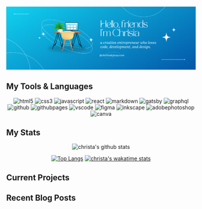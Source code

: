 ![hello, friends. I'm Christa. ](/header-img.png)


## My Tools & Languages

<div align="center">
  
![html5](https://img.shields.io/badge/HTML5-E34F26?style=for-the-badge&logo=html5&logoColor=white)
![css3](https://img.shields.io/badge/CSS3-1572B6?style=for-the-badge&logo=css3&logoColor=white)
![javascript](https://img.shields.io/badge/JavaScript-323330?style=for-the-badge&logo=javascript&logoColor=F7DF1E)
![react](https://img.shields.io/badge/React-20232A?style=for-the-badge&logo=react&logoColor=61DAFB)
![markdown](https://img.shields.io/badge/Markdown-000000?style=for-the-badge&logo=markdown&logoColor=white)
![gatsby](https://img.shields.io/badge/Gatsby-663399?style=for-the-badge&logo=gatsby&logoColor=white)
![graphql](https://img.shields.io/badge/GraphQl-E10098?style=for-the-badge&logo=graphql&logoColor=white)
![github](https://img.shields.io/badge/GitHub-100000?style=for-the-badge&logo=github&logoColor=white)
![githubpages](https://img.shields.io/badge/GitHub%20Pages-222222?style=for-the-badge&logo=GitHub%20Pages&logoColor=white)
![vscode](https://img.shields.io/badge/VSCode-0078D4?style=for-the-badge&logo=visual%20studio%20code&logoColor=white)
![figma](https://img.shields.io/badge/Figma-F24E1E?style=for-the-badge&logo=figma&logoColor=white)
![inkscape](https://img.shields.io/badge/Inkscape-000000?style=for-the-badge&logo=Inkscape&logoColor=white)
![adobephotoshop](https://img.shields.io/badge/Adobe%20Photoshop-31A8FF?style=for-the-badge&logo=Adobe%20Photoshop&logoColor=black)
![canva](https://img.shields.io/badge/Canva-%2300C4CC.svg?&style=for-the-badge&logo=Canva&logoColor=white)

</div>


## My Stats

<div align="center">
  
![christa's github stats](https://github-readme-streak-stats.herokuapp.com/?user=christadejesus)
  
</div>  

<div align="center">
  
[![Top Langs](https://github-readme-stats.vercel.app/api/top-langs/?username=christadejesus&layout=compact)](https://github.com/christadejesus/github-readme-stats)
[![christa's wakatime stats](https://github-readme-stats.vercel.app/api/wakatime?username=christadejesus)](https://github.com/christadejesus/github-readme-stats)
 
</div>
  
## Current Projects

## Recent Blog Posts
